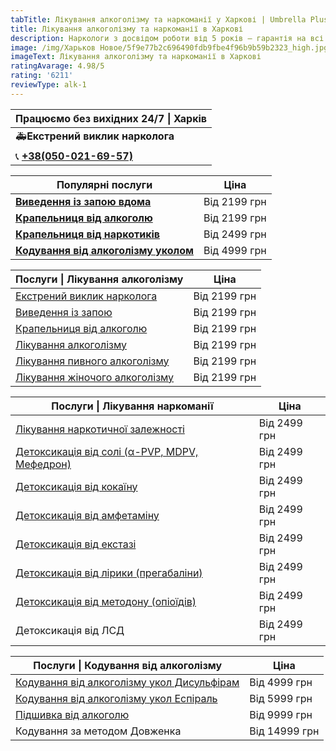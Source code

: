 ```yaml
---
tabTitle: Лікування алкоголізму та наркоманії у Харкові | Umbrella Plus | Від 2199 грн
title: Лікування алкоголізму та наркоманії в Харкові
description: Наркологи з досвідом роботи від 5 років – гарантія на всі послуги!
image: /img/Харьков Новое/5f9e77b2c696490fdb9fbe4f96b9b59b2323_high.jpg
imageText: Лікування алкоголізму та наркоманії в Харкові
ratingAvarage: 4.98/5
rating: '6211'
reviewType: alk-1
---
```


| Працюємо без вихідних 24/7 \| Харків        |
| ------------------------------------------- |
| 🚑**Екстрений виклик нарколога**            |
| 📞 **[+38(050-021-69-57)](tel:0500216957)** |

| Популярні послуги                                                         | Ціна         |
| ------------------------------------------------------------------------- | ------------ |
| **[Виведення із запою вдома](Vivod-iz-zapoia-na-domy-kharkiv-ua)**        | Від 2199 грн |
| **[Крапельниця від алкоголю](Kapelnica_ot_alkogola_na_domy_kharkiv_ua)**  | Від 2199 грн |
| **[Крапельниця від наркотиків](kap-ot-nark-ua)**                          | Від 2499 грн |
| **[Кодування від алкоголізму уколом](kodirovka-ot-alkogolia-kharkiv-ua)** | Від 4999 грн |

| Послуги \| Лікування алкоголізму                                           | Ціна         |
| -------------------------------------------------------------------------- | ------------ |
| [Екстрений виклик нарколога](vizov-narkologa-kharkiv-ua)                   | Від 2199 грн |
| [Виведення із запою](Vivod-iz-zapoia-kharkiv-ua)                           | Від 2199 грн |
| [Крапельниця від алкоголю](Kapelnica_ot_alkogola_kharkiv-ua)               | Від 2199 грн |
| [Лікування алкоголізму](lechenie-alkogolizma-kharkiv-ua)                   | Від 2199 грн |
| [Лікування пивного алкоголізму](lechenie-pivnogo-alkogolizma-kharkiv-ua)   | Від 2199 грн |
| [Лікування жіночого алкоголізму](lechenie-jenskogo-alkogolizma-kharkiv-ua) | Від 2199 грн |

| Послуги \| Лікування наркоманії                                        | Ціна         |
| ---------------------------------------------------------------------- | ------------ |
| [Лікування наркотичної залежності](lechenie-nakr-kharkov-ua)           | Від 2499 грн |
| [Детоксикація від солі (α-PVP, MDPV, Мефедрон)](detox-ot-soli-kharkiv) | Від 2499 грн |
| [Детоксикація від кокаїну](kap-ot-kokaina-khark-ua)                    | Від 2499 грн |
| [Детоксикація від амфетаміну](detox-ot-amfetamina-kharkiv)             | Від 2499 грн |
| [Детоксикація від екстазі](detox-ot-mdma-kharkiv-ua)                   | Від 2499 грн |
| [Детоксикація від лірики (прегабаліни)](detox-ot-liriki-kharkiv-ua)    | Від 2499 грн |
| [Детоксикація від методону (опіоїдів)](detox-ot-opiodov-kharkiv-ua)    | Від 2499 грн |
| Детоксикація від ЛСД                                                   | Від 2499 грн |

| Послуги \| Кодування від алкоголізму                                                      | Ціна          |
| ----------------------------------------------------------------------------------------- | ------------- |
| [Кодування від алкоголізму укол Дисульфірам](kodirovka-ot-alkogola-disulfiram-kharkiv-ua) | Від 4999 грн  |
| [Кодування від алкоголізму укол Еспіраль](kodirovka-ot-alkogolizma-espiarl-kharkiv-ua)    | Від 5999 грн  |
| [Підшивка від алкоголю](podshivka-ot-alkogolia-kharkiv-ua)                                | Від 9999 грн  |
| Кодування за методом Довженка                                                             | Від 14999 грн |
